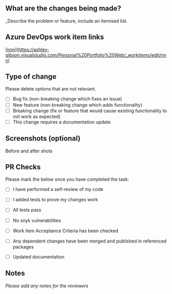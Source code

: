 ## What are the changes being made?
_Describe the problem or feature, include an itemised list.

## Azure DevOps work item links
[[nnn]]()(https://ashley-gibson.visualstudio.com/Personal%20Portfolio%20Web/_workitems/edit/nnn)

## Type of change

Please delete options that are not relevant.

- [ ] Bug fix (non-breaking change which fixes an issue)
- [ ] New feature (non-breaking change which adds functionality)
- [ ] Breaking change (fix or feature that would cause existing functionality to not work as expected)
- [ ] This change requires a documentation update

## Screenshots (optional) 
Before and after shots

## PR Checks
Please mark the below once you have completed the task:

- [ ] I have performed a self-review of my code
- [ ] I added tests to prove my changes work
- [ ] All tests pass
- [ ] No snyk vulnerabilities
- [ ] Work item Acceptance Criteria has been checked
- [ ] Any dependent changes have been merged and published in referenced packages
- [ ] Updated documentation


## Notes
_Please add any notes for the reviewers_